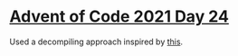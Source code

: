 # [Advent of Code 2021 Day 24](https://adventofcode.com/2021/day/24)

Used a decompiling approach inspired by [this](https://www.reddit.com/r/adventofcode/comments/rnejv5/comment/hps5hgw/).
